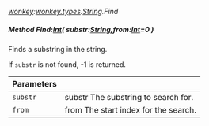 _[wonkey](../../modules/wonkey/wonkey-module.md):[wonkey.types](../../modules/wonkey/wonkey-types.md).[String](../../modules/wonkey/wonkey-types-string.md).Find_
##### Method Find:[Int](../../modules/wonkey/wonkey-types-int.md)( substr:[String](../../modules/wonkey/wonkey-types-string.md),from:[Int](../../modules/wonkey/wonkey-types-int.md)=0 )
Finds a substring in the string.

If `substr` is not found, -1 is returned.

| Parameters |    |
|:-----------|:---|
| `substr` | substr The substring to search for. |
| `from` | from The start index for the search. |
